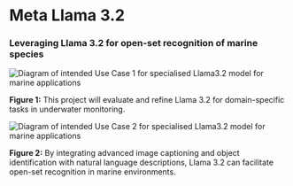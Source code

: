 # Meta Llama 3.2

### Leveraging Llama 3.2 for open-set recognition of marine species



![Diagram of intended Use Case 1 for specialised Llama3.2 model for marine applications](images/Figure_1.png)

**Figure 1:** This project will evaluate and refine Llama 3.2 for domain-specific tasks in underwater monitoring.  



![Diagram of intended Use Case 2 for specialised Llama3.2 model for marine applications](images/Figure_2.png)

**Figure 2:** By integrating advanced image captioning and object identification with natural language descriptions, Llama 3.2 can facilitate open-set recognition in marine environments. 
